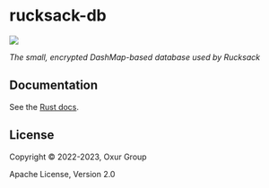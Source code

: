 # rucksack-db

[![][logo]][logo-large]

*The small, encrypted DashMap-based database used by Rucksack*

## Documentation

See the [Rust docs](https://docs.rs/rucksack/latest/rucksack-db/).

## License

Copyright © 2022-2023, Oxur Group

Apache License, Version 2.0

[//]: ---Named-Links---

[logo]: https://raw.githubusercontent.com/oxur/rucksack/main/rucksack/resources/images/logo-v1-x250.png
[logo-large]: https://raw.githubusercontent.com/oxur/rucksack/main/rucksack/resources/images/logo-v1-x1000.png
